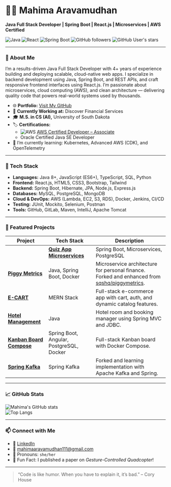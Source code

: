 # 👩‍💻 Mahima Aravamudhan

**Java Full Stack Developer | Spring Boot | React.js | Microservices | AWS Certified**

![Java](https://img.shields.io/badge/Java-Expert-blue)
![React](https://img.shields.io/badge/React-Frontend-informational)
![Spring Boot](https://img.shields.io/badge/Spring_Boot-Microservices-green)
![GitHub followers](https://img.shields.io/github/followers/AMahi1998?style=social)
![GitHub User's stars](https://img.shields.io/github/stars/AMahi1998?affiliations=OWNER%2CCOLLABORATOR)

---

### 🌟 About Me

I’m a results-driven Java Full Stack Developer with 4+ years of experience building and deploying scalable, cloud-native web apps. I specialize in backend development using Java, Spring Boot, and REST APIs, and craft responsive frontend interfaces using React.js. I’m passionate about microservices, cloud computing (AWS), and clean architecture — delivering quality code that powers real-world systems used by thousands.

- 🌐 **Portfolio:** [Visit My GitHub](https://github.com/AMahi1998)
- 💼 **Currently Working at:** Discover Financial Services
- 🎓 **M.S. in CS (AI),** University of South Dakota
- 🏷️ **Certifications:**
  - ![AWS](https://img.shields.io/badge/AWS-Developer_Associate-yellow?logo=amazonaws) [AWS Certified Developer – Associate](https://www.credly.com/badges/501b6d45-d36f-4ff2-824f-c5ea631fbc7e/public_url)
  - Oracle Certified Java SE Developer
- 🌱 I’m currently learning: Kubernetes, Advanced AWS (CDK), and OpenTelemetry

---

### 🧰 Tech Stack

- **Languages:** Java 8+, JavaScript (ES6+), TypeScript, SQL, Python  
- **Frontend:** React.js, HTML5, CSS3, Bootstrap, Tailwind  
- **Backend:** Spring Boot, Hibernate, JPA, Node.js, Express.js  
- **Databases:** MySQL, PostgreSQL, MongoDB  
- **Cloud & DevOps:** AWS (Lambda, EC2, S3, RDS), Docker, Jenkins, CI/CD  
- **Testing:** JUnit, Mockito, Selenium, Postman  
- **Tools:** GitHub, GitLab, Maven, IntelliJ, Apache Tomcat  

---

### 🚀 Featured Projects

| Project | Tech Stack | Description |
|--------|------------|-------------|
| | [**Quiz App Microservices**](https://github.com/AMahi1998/quizApplication-microservices) | Spring Boot, Microservices, PostgreSQL | Modular backend quiz system with gateway, registry, and DB. |
| [**Piggy Metrics**](https://github.com/AMahi1998/piggymetrics) | Java, Spring Boot, Docker | Microservice architecture for personal finance. Forked and enhanced from [sqshq/piggymetrics](https://github.com/sqshq/piggymetrics). |
| [**E-CART**](https://github.com/AMahi1998/E-CART) | MERN Stack | Full-stack e-commerce app with cart, auth, and dynamic catalog features. |
| [**Hotel Management**](https://github.com/AMahi1998/hotel-management) | Java | Hotel room and booking manager using Spring MVC and JDBC. |
| [**Kanban Board Compose**](https://github.com/AMahi1998/kanban-board-compose) | Spring Boot, Angular, PostgreSQL, Docker | Full-stack Kanban board with Docker Compose. |
| [**Spring Kafka**](https://github.com/AMahi1998/spring-kafka) | Spring Kafka | Forked and learning implementation with Apache Kafka and Spring. |

---

### 📈 GitHub Stats

![Mahima's GitHub stats](https://github-readme-stats.vercel.app/api?username=AMahi1998&show_icons=true&theme=gruvbox)  
![Top Langs](https://github-readme-stats.vercel.app/api/top-langs/?username=AMahi1998&layout=compact&theme=gruvbox)

---

### 📫 Connect with Me

- 🔗 [LinkedIn](https://www.linkedin.com/in/mahima-a-mudhan/)  
- 📧 mahimaaravamudhan111@gmail.com  
- 💬 Pronouns: `she/her`  
- 🎯 Fun Fact: I published a paper on *Gesture-Controlled Quadcopter*!

---

> “Code is like humor. When you have to explain it, it’s bad.” – Cory House



